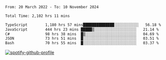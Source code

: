 <!--START_SECTION:waka-->

```txt
From: 20 March 2022 - To: 10 November 2024

Total Time: 2,102 hrs 11 mins

TypeScript        1,180 hrs 57 mins██████████████░░░░░░░░░░░   56.18 %
JavaScript        444 hrs 23 mins █████▒░░░░░░░░░░░░░░░░░░░   21.14 %
C#                98 hrs 38 mins  █▒░░░░░░░░░░░░░░░░░░░░░░░   04.69 %
JSON              73 hrs 51 mins  █░░░░░░░░░░░░░░░░░░░░░░░░   03.51 %
Bash              70 hrs 55 mins  █░░░░░░░░░░░░░░░░░░░░░░░░   03.37 %
```

<!--END_SECTION:waka-->
[![spotify-github-profile](https://spotify-github-profile.vercel.app/api/view?uid=c00zprrvy9xiloa9qnco3hmng&cover_image=true&theme=novatorem&show_offline=false&background_color=121212&bar_color=53b14f&bar_color_cover=false)](https://spotify-github-profile.vercel.app/api/view?uid=c00zprrvy9xiloa9qnco3hmng&redirect=true)



